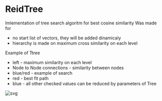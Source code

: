 # ReidTree
Imlementation of tree search algoritm for best cosine similarity
Was made for
- no start list of vectors, they will be added dinamicaly
- hierarchy is made on maximum cross similarity on each level

Example of Ttree
- left - maximum similarity on each level
- Node to Node connections - similarity between nodes
- blue/red - example of search
 - red - best fit path
 -  blue - all other checked values
         can be reduced by parameters of Tree 


![svg](https://user-images.githubusercontent.com/39636444/155248128-253c6b4b-bd22-4ac5-9071-92675f27cab7.svg)
